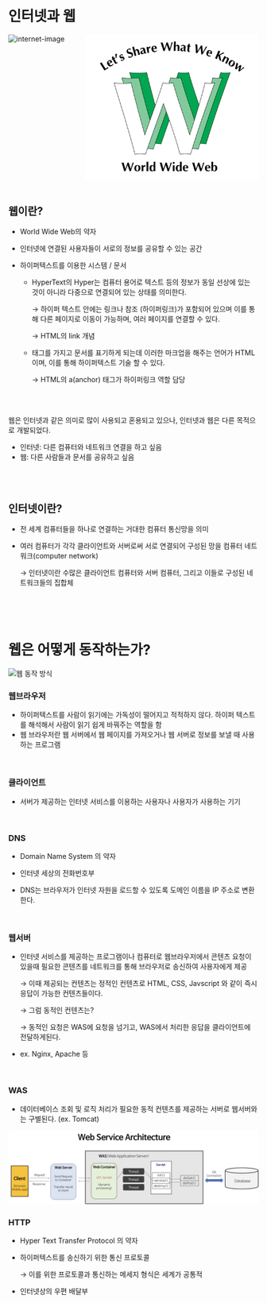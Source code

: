 # 인터넷과 웹

<div style="display:flex; justify-content:space-between;">
    <!-- <figure> -->
        <img src="https://github.com/yeonnnee/simple-web-guide/assets/61894688/28c26d6c-66c0-41fa-950e-16cbf7662c0c" width="350" alt="internet-image">
        <!-- <figcaption>인터넷</figcaption> -->
    <!-- </figure> -->
    <!-- <figure style="text-align:center; font-size:13px;"> -->
        <img src="images/web.png" width="350" alt="web-image" >
        <!-- <figcaption style="opacity:0.7" >웹</figcaption> -->
    <!-- </figure> -->

</div>

<br />

## 웹이란?

- World Wide Web의 약자
- 인터넷에 연결된 사용자들이 서로의 정보를 공유할 수 있는 공간

- 하이퍼텍스트를 이용한 시스템 / 문서

  - HyperText의 Hyper는 컴퓨터 용어로 텍스트 등의 정보가 동일 선상에 있는 것이 아니라 다중으로 연결되어 있는 상태를 의미한다.

    → 하이퍼 텍스트 안에는 링크나 참조 (하이퍼링크)가 포함되어 있으며 이를 통해 다른 페이지로 이동이 가능하며, 여러 페이지를 연결할 수 있다.

    → HTML의 link 개념

  - 태그를 가지고 문서를 표기하게 되는데 이러한 마크업을 해주는 언어가 HTML이며, 이를 통해 하이퍼텍스트 기술 할 수 있다.

    → HTML의 a(anchor) 태그가 하이퍼링크 역할 담당

<br/>
<br/>

웹은 인터넷과 같은 의미로 많이 사용되고 혼용되고 있으나, 인터넷과 웹은 다른 목적으로 개발되었다.

- 인터넷: 다른 컴퓨터와 네트워크 연결을 하고 싶음
- 웹: 다른 사람들과 문서를 공유하고 싶음

<br/>
<br/>

## 인터넷이란?

- 전 세계 컴퓨터들을 하나로 연결하는 거대한 컴퓨터 통신망을 의미
- 여러 컴퓨터가 각각 클라이언트와 서버로써 서로 연결되어 구성된 망을 컴퓨터 네트워크(computer network)

  → 인터넷이란 수많은 클라이언트 컴퓨터와 서버 컴퓨터, 그리고 이들로 구성된 네트워크들의 집합체

  <br />
  <br />
  <br />

# 웹은 어떻게 동작하는가?

<img src="https://github.com/yeonnnee/simple-web-guide/assets/61894688/ad4c4cb3-ddd5-4927-9db5-d52724963923" alt="웹 동작 방식">

<br/>

### 웹브라우저

- 하이퍼텍스트를 사람이 읽기에는 가독성이 떨어지고 적적하지 않다. 하이퍼 텍스트를 해석해서 사람이 읽기 쉽게 바꿔주는 역할을 함
- 웹 브라우저란 웹 서버에서 웹 페이지를 가져오거나 웹 서버로 정보를 보낼 때 사용하는 프로그램

<br/>

### 클라이언트

- 서버가 제공하는 인터넷 서비스를 이용하는 사용자나 사용자가 사용하는 기기

<br/>

### DNS

- Domain Name System 의 약자

- 인터넷 세상의 전화번호부

- DNS는 브라우저가 인터넷 자원을 로드할 수 있도록 도메인 이름을 IP 주소로 변환한다.

<br/>

### 웹서버

- 인터넷 서비스를 제공하는 프로그램이나 컴퓨터로 웹브라우저에서 콘텐츠 요청이 있을때 필요한 콘텐츠를 네트워크를 통해 브라우저로 송신하여 사용자에게 제공

  → 이때 제공되는 컨텐츠는 정적인 컨텐츠로 HTML, CSS, Javscript 와 같이 즉시 응답이 가능한 컨텐츠들이다.

  → 그럼 동적인 컨텐츠는?

  → 동적인 요청은 WAS에 요청을 넘기고, WAS에서 처리한 응답을 클라이언트에 전달하게된다.

- ex. Nginx, Apache 등

<br/>

### WAS

- 데이터베이스 조회 및 로직 처리가 필요한 동적 컨텐츠를 제공하는 서버로 웹서버와는 구별된다. (ex. Tomcat)
  <br/>

<img src="images/web-service-architecture.png" alt="웹서비스 아키텍쳐">

<br />

### HTTP

- Hyper Text Transfer Protocol 의 약자

- 하이퍼텍스트를 송신하기 위한 통신 프로토콜

  → 이를 위한 프로토콜과 통신하는 메세지 형식은 세계가 공통적

- 인터넷상의 우편 배달부
